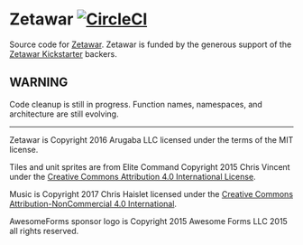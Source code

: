 # Zetawar [![CircleCI](https://circleci.com/gh/Zetawar/zetawar.svg?style=svg&circle-token=b630f4db37e3538b7c390856687648246468e98b)](https://circleci.com/gh/Zetawar/zetawar)

Source code for [Zetawar](http://www.zetawar.com/). Zetawar is funded by the
generous support of the [Zetawar
Kickstarter](https://www.kickstarter.com/projects/djwhitt/zetawar) backers.

## WARNING

Code cleanup is still in progress. Function names, namespaces, and architecture
are still evolving.

---

Zetawar is Copyright 2016 Arugaba LLC licensed under the terms of the MIT
license.

Tiles and unit sprites are from Elite Command Copyright 2015 Chris Vincent
under the [Creative Commons Attribution 4.0 International
License](https://creativecommons.org/licenses/by/4.0/).

Music is Copyright 2017 Chris Haislet licensed under the [Creative Commons
Attribution-NonCommercial 4.0
International](https://creativecommons.org/licenses/by-nc/4.0/).

AwesomeForms sponsor logo is Copyright 2015 Awesome Forms LLC 2015 all rights
reserved.
